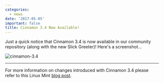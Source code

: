 ```yaml
---
categories:
  - news
date: '2017-05-05'
important: false
title: Cinnamon 3.4 Now Available!
---
```



Just a quick notice that Cinnamon 3.4 is now available in our community repository (along with the new Slick Greeter)! Here's a screenshot...

![cinnamon-3.4](/assets/news/cinnamon34.png)

--------

For more information on changes introduced with Cinnamon 3.4 please refer to this Linux Mint [blog post](http://blog.linuxmint.com/?p=3254).
